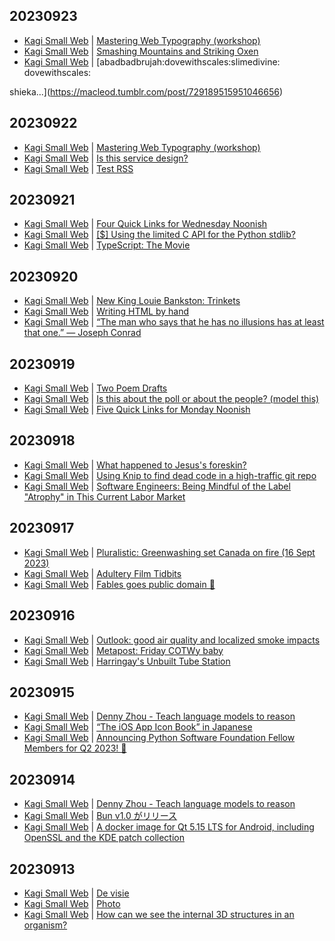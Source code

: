 ## 20230923
- [Kagi Small Web](https://kagi.com/smallweb) | [Mastering Web Typography (workshop)](https://elliotjaystocks.com/speaking/#ilt-workshop)
- [Kagi Small Web](https://kagi.com/smallweb) | [Smashing Mountains and Striking Oxen](https://samim.io/p/2023-09-22-smashing-mountains-and-striking-oxen)
- [Kagi Small Web](https://kagi.com/smallweb) | [abadbadbrujah:dovewithscales:slimedivine:
dovewithscales:

shieka...](https://macleod.tumblr.com/post/729189515951046656)

## 20230922
- [Kagi Small Web](https://kagi.com/smallweb) | [Mastering Web Typography (workshop)](https://elliotjaystocks.com/speaking/#ilt-workshop)
- [Kagi Small Web](https://kagi.com/smallweb) | [Is this service design?](https://cathydutton.co.uk/posts/is-this-service-design/)
- [Kagi Small Web](https://kagi.com/smallweb) | [Test RSS](https://www.sahilparikh.com/posts/2023/testrss/)

## 20230921
- [Kagi Small Web](https://kagi.com/smallweb) | [Four Quick Links for Wednesday Noonish](https://kottke.org/quick-links)
- [Kagi Small Web](https://kagi.com/smallweb) | [[$] Using the limited C API for the Python stdlib?](https://lwn.net/Articles/944764/)
- [Kagi Small Web](https://kagi.com/smallweb) | [TypeScript: The Movie](https://johnnyreilly.com/typescript-documentary)

## 20230920
- [Kagi Small Web](https://kagi.com/smallweb) | [New King Louie Bankston: Trinkets](https://gloriousnoise.com/2023/new-king-louie-bankston-trinkets)
- [Kagi Small Web](https://kagi.com/smallweb) | [Writing HTML by hand](https://simblob.blogspot.com/2023/09/writing-html-by-hand.html)
- [Kagi Small Web](https://kagi.com/smallweb) | [&ldquo;The man who says that he has no illusions has at least that one.&rdquo; ― Joseph Conrad](https://putah-creek.tumblr.com/post/728913521493098496)

## 20230919
- [Kagi Small Web](https://kagi.com/smallweb) | [Two Poem Drafts](https://branemrys.blogspot.com/2023/09/two-poem-drafts.html)
- [Kagi Small Web](https://kagi.com/smallweb) | [Is this about the poll or about the people? (model this)](https://marginalrevolution.com/marginalrevolution/2023/09/is-this-about-the-poll-or-about-the-people-model-this.html)
- [Kagi Small Web](https://kagi.com/smallweb) | [Five Quick Links for Monday Noonish](https://kottke.org/quick-links)

## 20230918
- [Kagi Small Web](https://kagi.com/smallweb) | [What happened to Jesus's foreskin?](https://taylor.town/holy-prepuce)
- [Kagi Small Web](https://kagi.com/smallweb) | [Using Knip to find dead code in a high-traffic git repo](https://madelinemiller.dev/blog/knip-dead-code/)
- [Kagi Small Web](https://kagi.com/smallweb) | [Software Engineers:  Being Mindful of the Label "Atrophy" in This Current Labor Market](https://markcunningham91.blogspot.com/2023/09/software-engineers-being-mindful-of.html)

## 20230917
- [Kagi Small Web](https://kagi.com/smallweb) | [Pluralistic: Greenwashing set Canada on fire (16 Sept 2023)](https://pluralistic.net/2023/09/16/murder-offsets/)
- [Kagi Small Web](https://kagi.com/smallweb) | [Adultery Film Tidbits](http://anthonybalducci.blogspot.com/2023/09/adultery-film-tidbits.html)
- [Kagi Small Web](https://kagi.com/smallweb) | [Fables goes public domain 👀](https://tracydurnell.com/2023/09/16/fables-goes-public-domain-%f0%9f%91%80/)

## 20230916
- [Kagi Small Web](https://kagi.com/smallweb) | [Outlook: good air quality and localized smoke impacts](https://wasmoke.blogspot.com/2023/09/outlook-good-air-quality-and-localized.html)
- [Kagi Small Web](https://kagi.com/smallweb) | [Metapost: Friday COTWy baby](https://joshreads.com/2023/09/metapost-friday-cotwy-baby/)
- [Kagi Small Web](https://kagi.com/smallweb) | [Harringay's Unbuilt Tube Station](https://www.youtube.com/watch?v=84eXb1IpjjU)

## 20230915
- [Kagi Small Web](https://kagi.com/smallweb) | [Denny Zhou - Teach language models to reason](https://mlfoundations.org/talk/denny/)
- [Kagi Small Web](https://kagi.com/smallweb) | [“The iOS App Icon Book” in Japanese](https://blog.jim-nielsen.com/2023/japanese-ios-app-icon-book/)
- [Kagi Small Web](https://kagi.com/smallweb) | [Announcing Python Software Foundation Fellow Members for Q2 2023! 🎉](https://pyfound.blogspot.com/2023/09/announcing-python-software-foundation.html)

## 20230914
- [Kagi Small Web](https://kagi.com/smallweb) | [Denny Zhou - Teach language models to reason](https://mlfoundations.org/talk/denny/)
- [Kagi Small Web](https://kagi.com/smallweb) | [Bun v1.0 がリリース](https://takagi.blog/bun-v1/)
- [Kagi Small Web](https://kagi.com/smallweb) | [A docker image for Qt 5.15 LTS for Android, including OpenSSL and the KDE patch collection](https://raymii.org/s/blog/Qt_5.15_LTS_Docker_Image_for_Android_with_OpenSSL.html)

## 20230913
- [Kagi Small Web](https://kagi.com/smallweb) | [De visie](http://vasilis.nl/voto/de-visie/230912185238/)
- [Kagi Small Web](https://kagi.com/smallweb) | [Photo](https://macleod.tumblr.com/post/728287262017814528)
- [Kagi Small Web](https://kagi.com/smallweb) | [How can we see the internal 3D structures in an organism?](https://www.youtube.com/watch?v=Qf5Yd21ML9s)

